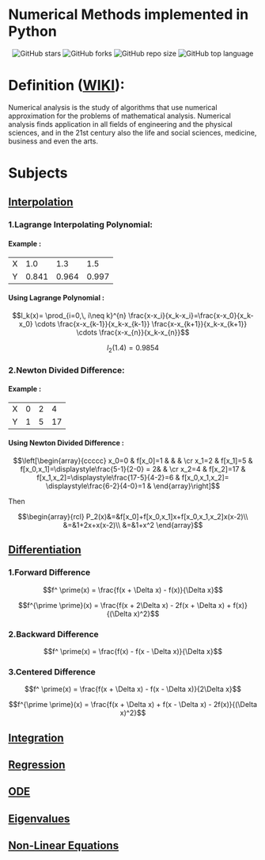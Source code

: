 # Numerical Methods implemented in Python
<div align="center">

![GitHub stars](https://img.shields.io/github/stars/michaelehab/Numerical-Methods?style=plastic)
![GitHub forks](https://img.shields.io/github/forks/michaelehab/Numerical-Methods?style=plastic)
![GitHub repo size](https://img.shields.io/github/repo-size/michaelehab/Numerical-Methods?style=plastic)
![GitHub top language](https://img.shields.io/github/languages/top/michaelehab/Numerical-Methods?style=plastic)
</div>

# Definition (<a href="https://en.wikipedia.org/wiki/Numerical_analysis">WIKI</a>):
Numerical analysis is the study of algorithms that use numerical approximation for the problems of mathematical analysis. Numerical analysis finds application in all fields of engineering and the physical sciences, and in the 21st century also the life and social sciences, medicine, business and even the arts.

# Subjects
## <a href="./interpolation.py">Interpolation</a>
### 1.Lagrange Interpolating Polynomial:
#### Example : 
<table align="center">
  <tr>
    <td>X</td> 
    <td>1.0</td>
    <td>1.3</td>
    <td>1.5</td>
  </tr>
  <tr>
    <td>Y</td>
    <td>0.841</td>
    <td>0.964</td>
    <td>0.997</td>
  </tr>
</table>

#### Using Lagrange Polynomial :
$$l_k(x)= \prod_{i=0,\, i\neq k}^{n} \frac{x-x_i}{x_k-x_i}=\frac{x-x_0}{x_k-x_0} \cdots \frac{x-x_{k-1}}{x_k-x_{k-1}} \frac{x-x_{k+1}}{x_k-x_{k+1}} \cdots \frac{x-x_{n}}{x_k-x_{n}}$$

$$l_2(1.4)=0.9854$$

### 2.Newton Divided Difference:
#### Example : 
<table align="center">
  <tr>
    <td>X</td> 
    <td>0</td>
    <td>2</td>
    <td>4</td>
  </tr>
  <tr>
    <td>Y</td>
    <td>1</td>
    <td>5</td>
    <td>17</td>
  </tr>
</table>

#### Using Newton Divided Difference :
$$\left[\begin{array}{ccccc}
x_0=0 & f[x_0]=1  &                  & & \cr
x_1=2 & f[x_1]=5   & f[x_0,x_1]=\displaystyle\frac{5-1}{2-0} = 2& & \cr
x_2=4 & f[x_2]=17 & f[x_1,x_2]=\displaystyle\frac{17-5}{4-2}=6  &  f[x_0,x_1,x_2]=
\displaystyle\frac{6-2}{4-0}=1
  & 
\end{array}\right]$$

Then

$$\begin{array}{rcl}
P_2(x)&=&f[x_0]+f[x_0,x_1]x+f[x_0,x_1,x_2]x(x-2)\\
&=&1+2x+x(x-2)\\
&=&1+x^2
\end{array}$$

## <a href="./differentiation.py">Differentiation</a>
### 1.Forward Difference
$$f^ \prime(x) = \frac{f(x + \Delta x) - f(x)}{\Delta x}$$

$$f^{\prime \prime}(x) = \frac{f(x + 2\Delta x) - 2f(x + \Delta x) + f(x)}{(\Delta x)^2}$$

### 2.Backward Difference
$$f^ \prime(x) = \frac{f(x) - f(x - \Delta x)}{\Delta x}$$

### 3.Centered Difference
$$f^ \prime(x) = \frac{f(x + \Delta x) - f(x - \Delta x)}{2\Delta x}$$

$$f^{\prime \prime}(x) = \frac{f(x + \Delta x) + f(x - \Delta x) - 2f(x)}{(\Delta x)^2}$$
## <a href="./integration.py">Integration</a>
## <a href="./regression.py">Regression</a>
## <a href="./ode.py">ODE</a>
## <a href="./eigenvalues.py">Eigenvalues</a>
## <a href="./nonlinear.py">Non-Linear Equations</a>
